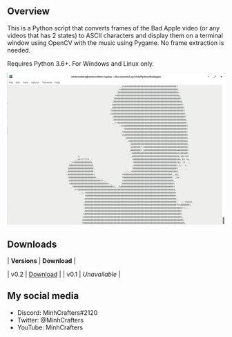 ## **Overview**

This is a Python script that converts frames of the Bad Apple video (or any videos that has 2 states) to ASCII characters and display them on a terminal window using OpenCV with the music using Pygame. No frame extraction is needed.

Requires Python 3.6+. For Windows and Linux only.

![image](image.png)

## **Downloads**
| **Versions** |                                        **Download**                                        |

| v0.2         | [Download](https://github.com/MinhCrafters/bad-apple-in-python/archive/refs/tags/v0.2.zip) |
| v0.1         | _Unavailable_                                                                              |

## **My social media**

* Discord: MinhCrafters#2120
* Twitter: @MinhCrafters
* YouTube: MinhCrafters
